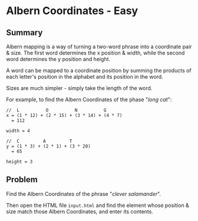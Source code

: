 # Albern Coordinates - Easy

## Summary
Albern mapping is a way of turning a two-word phrase into a coordinate pair & size. The first word determines the x position & width, while the second word determines the y position and height.

A word can be mapped to a coordinate position by summing the products of each letter's position in the alphabet and its position in the word.

Sizes are much simpler - simply take the length of the word.

For example, to find the Albern Coordinates of the phase "*long cat*":
```
//  L          O          N          G
x = (1 * 12) + (2 * 15) + (3 * 14) + (4 * 7)
  = 112

width = 4

//  C         A         T
y = (1 * 3) + (2 * 1) + (3 * 20)
  = 65

height = 3  
```

## Problem

Find the Albern Coordinates of the phrase "*clever salamander*".

Then open the HTML file `input.html` and find the element whose position & size match those Albern Coordinates, and enter its contents.
